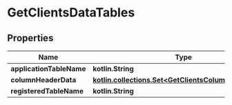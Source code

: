 
# GetClientsDataTables

## Properties
| Name | Type | Description | Notes |
| ------------ | ------------- | ------------- | ------------- |
| **applicationTableName** | **kotlin.String** |  |  [optional] |
| **columnHeaderData** | [**kotlin.collections.Set&lt;GetClientsColumnHeaderData&gt;**](GetClientsColumnHeaderData.md) |  |  [optional] |
| **registeredTableName** | **kotlin.String** |  |  [optional] |



